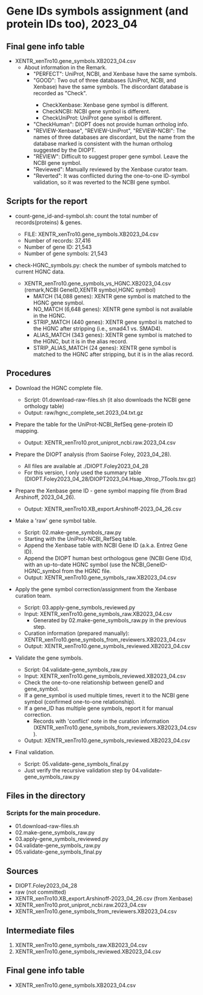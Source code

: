 # Gene IDs symbols assignment (and protein IDs too), 2023_04

## Final gene info table
* XENTR_xenTro10.gene_symbols.XB2023_04.csv
  * About information in the Remark.
    * "PERFECT": UniProt, NCBI, and Xenbase have the same symbols. 
    * "GOOD": Two out of three databases (UniProt, NCBI, and Xenbase) have the same symbols. The discordant database is recorded as "Check<Database>".
      * CheckXenbase: Xenbase gene symbol is different.
      * CheckNCBI: NCBI gene symbol is different.
      * CheckUniProt: UniProt gene symbol is different.
    * "CheckHuman": DIOPT does not provide human ortholog info.
    * "REVIEW-Xenbase", "REVIEW-UniProt", "REVIEW-NCBI": The names of three databases are discordant, but the name from the database marked is consistent with the human ortholog suggested by the DIOPT. 
    * "REVIEW": Difficult to suggest proper gene symbol. Leave the NCBI gene symbol. 
    * "Reviewed": Manually reviewed by the Xenbase curator team.
    * "Reverted": It was conflicted during the one-to-one ID-symbol validation, so it was reverted to the NCBI gene symbol.

## Scripts for the report
* count-gene_id-and-symbol.sh: count the total number of records(proteins) & genes. 
  * FILE: XENTR_xenTro10.gene_symbols.XB2023_04.csv
  * Number of records:  37,416
  * Number of gene ID:  21,543
  * Number of gene symbols:  21,543

* check-HGNC_symbols.py: check the number of symbols matched to current HGNC data.
  * XENTR_xenTro10.gene_symbols_vs_HGNC.XB2023_04.csv (remark,NCBI GeneID,XENTR symbol,HGNC symbol)
    * MATCH (14,088 genes): XENTR gene symbol is matched to the HGNC gene symbol.
    * NO_MATCH (6,648 genes): XENTR gene symbol is not available in the HGNC. 
    * STRIP_MATCH (440 genes): XENTR gene symbol is matched to the HGNC after stripping (i.e., smad4.1 vs. SMAD4).
    * ALIAS_MATCH (343 genes): XENTR gene symbol is matched to the HGNC, but it is in the alias record. 
    * STRIP_ALIAS_MATCH (24 genes): XENTR gene symbol is matched to the HGNC after stripping, but it is in the alias record. 

## Procedures
* Download the HGNC complete file.
  * Script: 01.download-raw-files.sh (it also downloads the NCBI gene orthology table)
  * Output: raw/hgnc_complete_set.2023_04.txt.gz

* Prepare the table for the UniProt-NCBI_RefSeq gene-protein ID mapping.
  * Output: XENTR_xenTro10.prot_uniprot_ncbi.raw.2023_04.csv

* Prepare the DIOPT analysis (from Saoirse Foley, 2023_04_28).
  * All files are available at ./DIOPT.Foley2023_04_28
  * For this version, I only used the summary table (DIOPT.Foley2023_04_28/DIOPT2023_04.Hsap_Xtrop_7Tools.tsv.gz)

* Prepare the Xenbase gene ID - gene symbol mapping file (from Brad Arshinoff, 2023_04_26). 
  * Output: XENTR_xenTro10.XB_export.Arshinoff-2023_04_26.csv

* Make a 'raw' gene symbol table. 
  * Script: 02.make-gene_symbols_raw.py
  * Starting with the UniProt-NCBI_RefSeq table. 
  * Append the Xenbase table with NCBI Gene ID (a.k.a. Entrez Gene ID). 
  * Append the DIOPT human best orthologous gene (NCBI Gene ID)d, with an up-to-date HGNC symbol (use the NCBI_GeneID-HGNC_symbol from the HGNC file. 
  * Output: XENTR_xenTro10.gene_symbols_raw.XB2023_04.csv

* Apply the gene symbol correction/assignment from the Xenbase curation team.
  * Script: 03.apply-gene_symbols_reviewed.py
  * Input: XENTR_xenTro10.gene_symbols_raw.XB2023_04.csv
    * Generated by 02.make-gene_symbols_raw.py in the previous step. 
  * Curation information (prepared manually): XENTR_xenTro10.gene_symbols_from_reviewers.XB2023_04.csv
  * Output: XENTR_xenTro10.gene_symbols_reviewed.XB2023_04.csv

* Validate the gene symbols.
  * Script: 04.validate-gene_symbols_raw.py
  * Input: XENTR_xenTro10.gene_symbols_reviewed.XB2023_04.csv
  * Check the one-to-one relationship between geneID and gene_symbol. 
  * If a gene_symbol is used multiple times, revert it to the NCBI gene symbol (confirmed one-to-one relationship). 
  * If a gene_ID has multiple gene symbols, report it for manual correction.
    * Records with 'conflict' note in the curation information (XENTR_xenTro10.gene_symbols_from_reviewers.XB2023_04.csv).
  * Output: XENTR_xenTro10.gene_symbols_reviewed.XB2023_04.csv

* Final validation.
  * Script: 05.validate-gene_symbols_final.py
  * Just verify the recursive validation step by 04.validate-gene_symbols_raw.py

## Files in the directory
### Scripts for the main procedure.
* 01.download-raw-files.sh
* 02.make-gene_symbols_raw.py
* 03.apply-gene_symbols_reviewed.py
* 04.validate-gene_symbols_raw.py
* 05.validate-gene_symbols_final.py

## Sources
* DIOPT.Foley2023_04_28
* raw (not committed)
* XENTR_xenTro10.XB_export.Arshinoff-2023_04_26.csv (from Xenbase)
* XENTR_xenTro10.prot_uniprot_ncbi.raw.2023_04.csv
* XENTR_xenTro10.gene_symbols_from_reviewers.XB2023_04.csv

## Intermediate files
1. XENTR_xenTro10.gene_symbols_raw.XB2023_04.csv
2. XENTR_xenTro10.gene_symbols_reviewed.XB2023_04.csv

## Final gene info table
* XENTR_xenTro10.gene_symbols.XB2023_04.csv

